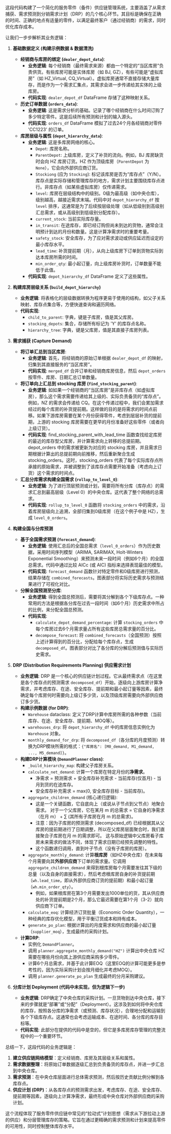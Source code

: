这段代码构建了一个简化的服务零件（备件）供应链管理系统，主要涵盖了从需求捕获、需求预测到分销需求计划（DRP）的几个核心环节。其目标是确保在正确的时间、正确的地点有适量的零件，以满足最终客户（通过经销商）的需求，同时优化库存成本。

让我们一步步解析其业务逻辑：

1.  **基础数据定义 (构建示例数据 & 数据清洗)**
    *   **经销商与库房的绑定 (`dealer_depot_data`)**:
        *   **业务逻辑**: 每个经销商（最终需求来源）都由一个特定的“当区库房”负责供货。有些库房可能是实体库房（如 BJ, GZ），有些可能是“虚拟库房”（如 HZ\_Virtual, CQ\_Virtual）。虚拟库房通常不直接存储大量库存，而是作为一个需求汇集点，其需求会进一步传递给其实体的上级库房。
        *   **代码实现**: `dealer_depot_df` DataFrame 存储了这种映射关系。
    *   **历史订单数据 (`orders_data`)**:
        *   **业务逻辑**: 这是需求分析的基础。记录了哪个经销商在什么时间订购了多少特定零件。这是后续所有预测和计划的输入源头。
        *   **代码实现**: `orders_df` DataFrame 模拟了过去24个月各经销商对零件 'CC1223' 的订单。
    *   **库房层级与属性 (`depot_hierarchy_data`)**:
        *   **业务逻辑**: 这是多库房网络的核心。
            *   `Depot`: 库房名称。
            *   `ParentDepot`: 上级库房，定义了补货的流向。例如，BJ 库房缺货时会向 HZ 库房订货。HZ 作为顶级库房（`ParentDepot` 为 `None`），它会向外部供应商订货。
            *   `Stockiong` (应为 `Stocking`): 标记该库房是否为“库存点”（Y/N）。库存点是实际存储和管理库存的地方，需求计划主要围绕库存点进行。非库存点（如某些虚拟库房）仅传递需求。
            *   `level`: 库房在层级结构中的级别。0级为最高级（如中央仓库），级别越高，越接近需求末端。代码中对 `depot_hierarchy_df` 按 `level` 排序，这通常是为了后续按层级处理（如从低级别到高级别汇总需求，或从高级别到低级别分配库存）。
            *   `current_stock`: 当前实际库存量。
            *   `in_transit`: 在途库存，即已经订购但尚未到达的货物，通常会注明预计到达的月份和数量。这是计算净需求时的重要考量。
            *   `safety_stock`: 安全库存，为了应对需求波动或供应延迟而设定的最小库存水平。
            *   `lead_time`: 补货提前期（月），从向上级库房下订单到货物实际到达本库房所需的时间。
            *   `min_order_qty`: 最小起订量，向上级库房补货时，订单数量不能低于此值。
        *   **代码实现**: `depot_hierarchy_df` DataFrame 定义了这些属性。

2.  **构建库房层级关系 (`build_depot_hierarchy`)**
    *   **业务逻辑**: 将表格化的层级数据转换为程序更易于使用的结构，如父子关系映射、库存点集合等，方便快速查询和遍历网络。
    *   **代码实现**:
        *   `child_to_parent`: 字典，键是子库房，值是其父库房。
        *   `stocking_depots`: 集合，存储所有标记为 'Y' 的库存点名称。
        *   `hierarchy_tree`: 字典，键是父库房，值是其直接子库房列表。

3.  **需求捕获 (Capture Demand)**
    *   **将订单汇总到当区库房**:
        *   **业务逻辑**: 首先，将经销商的原始订单根据 `dealer_depot_df` 的映射，归集到其直接服务的“当区库房”。
        *   **代码实现**: `merged_df` 合并订单和经销商库房信息，然后 `depot_orders` 按零件、库房、日期汇总订单数量。
    *   **将订单向上汇总到 stocking 库房 (`find_stocking_parent`)**:
        *   **业务逻辑**: 如如果一个经销商的“当区库房”是非库存点（如虚拟库房），那么这个需求需要传递给其上级的、实际负责备货的“库存点”。例如，NZ 的需求会传递给 CQ。在这个传递过程中，我们会累加需求经过的每个库房的补货提前期。这样做的目的是将需求的时间点前移。如果下游库房需要在某个月份获得零件，考虑到层层补货的提前期，上游的 stocking 库房需要在更早的月份准备好这些零件（或者向上级订货）。
        *   **代码实现**: find_stocking_parent_with_lead_time 函数查找给定库房的最近的库存型父库房，并计算需求向上转移的总提前期。depot_orders 中的需求被更新为对应的 stocking 库房，并且需求日期根据计算出的总提前期向前推移，然后重新聚合生成 stocking_orders。这时，stocking_orders 代表了每个实际库存点所承接的原始需求，并被调整到了该库存点需要开始准备（考虑向上订货）这个需求的时间点。
    *   **汇总分库需求构建全国需求 (`rollup_to_level_0`)**:
        *   **业务逻辑**: 为了进行顶层预测或计划，需要将所有分库（库存点）的需求汇总到最高层级（Level 0）的中央仓库。这代表了整个网络的总需求。
        *   **代码实现**: `rollup_to_level_0` 函数将 `stocking_orders` 中的需求，沿着库房层级向上追溯，全部归集到0级库房（在这个例子中是 HZ），生成 `level_0_orders`。

4.  **构建全国与分库预测**
    *   **基于全国需求预测 (`forecast_demand`)**:
        *   **业务逻辑**: 使用汇总后的全国总需求（`level_0_orders`）作为历史数据，采用时间序列模型（ARIMA, SARIMAX, Holt-Winters Exponential Smoothing）来预测未来一段时间（例如6个月）的全国总需求。代码中通过比较 AICc (或 AIC) 指标来选择表现最佳的模型。
        *   **代码实现**: `forecast_demand` 函数针对特定零件和0级库房进行预测，结果存储在 `combined_forecasts`。图表部分将实际历史需求与预测结果进行了可视化对比。
    *   **分解全国预测至分库**:
        *   **业务逻辑**: 得到全国总预测后，需要将其分解到各个下级库存点。一种常用的方法是根据各分库在过去一段时间（如6个月）历史需求中所占的比例，来分配全国总预测。
        *   **代码实现**:
            *   `calculate_depot_demand_percentage`: 计算 `stocking_orders` 中每个库房过去6个月需求量占所有这些库房总需求量的百分比。
            *   `decompose_forecast`: 将 `combined_forecasts`（全国预测）按照上述计算得到的百分比，分配给每个库存点，生成 `decomposed_df`。图表部分对比了各分库的分解后预测值与实际历史需求。

5.  **DRP (Distribution Requirements Planning) 供应需求计划**
    *   **业务逻辑**: DRP 是一个核心的供应链计划过程。它从最终需求点（在这里是各个库存点的预测需求 `decomposed_df`）开始，逐级向上游库房计算净需求，并考虑库存、在途、安全库存、提前期和最小起订量等因素，最终确定每个库房何时需要向上级订多少货，以及顶级库房需要向外部供应商订多少货。
    *   **构建示例数据 (for DRP)**:
        *   `Warehouse` dataclass: 定义了DRP计算中库房所需的各种参数（当前库存、在途、安全库存、提前期、MOQ等）。
        *   `warehouses_drp`: 将 `depot_hierarchy_df` 中的库房信息实例化为 `Warehouse` 对象。
        *   `monthly_demand_for_drp`: 将 `decomposed_df`（各分库的月度预测）转换为DRP模块所需的格式：`{"库房名": [M0_demand, M1_demand, ..., M5_demand]}`。
    *   **构建DRP计算模块 (`DemandPlanner` class)**:
        *   `_build_hierarchy_map`: 构建父子库房关系。
        *   `calculate_net_demand`: 计算一个库房在特定月份的**净需求**。
            *   净需求 = 预测需求 + 安全库存补充需求 - 当前库存(仅首月) - 当月到货的在途库存。
            *   安全库存补充需求 = max(0, 安全库存目标 - 当前库存)。
        *   `aggregate_children_demand` (核心递归逻辑):
            *   这是一个关键函数，它自底向上（或说从子节点到父节点）地聚合需求。
对于一个父库房，它在某月 m 的总需求 = 它自身的净需求（在月 m） + ∑ (其所有子库房在月 m 的总需求)。
            *   注意：因为子库房的预测需求 (decomposed_df) 已经根据其从父库房的提前期进行了日期调整，所以在父库房层面聚合时，我们直接聚合子库房在月 m 的需求即可。 这与原始逻辑中父库房看子库房未来需求的做法不同，体现了需求日期已经预先调整的特性。
            *   这个函数递归调用，直到叶子节点（没有子库房的库房）。
        *   `aggregate_monthly_demand`: 计算**根库房**（如HZ中央仓库）在未来每个月需要向其**外部供应商**下订单的需求量。它调用 `aggregate_children_demand` 来得到根库房每个月需要发往其下级的总量（以及自身的直接需求），然后考虑根库房自身的补货提前期（`wh.lead_time`，即从外部供应商订货的提前期）和最小起订量（`wh.min_order_qty`）。
            *   例如，如果根库房在第3个月需要发出1000单位的货，其从供应商处的补货提前期是2个月，那么它最迟需要在第1个月（3-2）就向供应商下订单。
        *   `calculate_eoq`: 计算经济订货批量（Economic Order Quantity），一种经典的库存优化模型，用于平衡订货成本和持有成本。
        *   `generate_po_plan`: 根据计算出的月度需求和供应商的最小起订量（`supplier_moq`），生成最终的采购计划。
    *   **计算DRP**:
        *   实例化 `DemandPlanner`。
        *   调用 `planner.aggregate_monthly_demand("HZ")` 计算出中央仓库 HZ 需要在哪些月份向其上游供应商采购多少零件。
        *   计算6个月总需求，并基于此计算EOQ（这里EOQ的计算可能更多是参考性的，因为实际采购计划会按月细化并考虑MOQ）。
        *   调用 `planner.generate_po_plan` 生成最终的分月采购建议。

6.  **分库计划 Deployment (代码中未实现，但为逻辑下一步)**
    *   **业务逻辑**: DRP确定了中央仓库的采购计划。一旦货物到达中央仓库，接下来的步骤就是“部署”或“分配”（Deployment）。这涉及到如何将中央仓库的库存，按照各分库的净需求（或预测、库存状况），合理地分配和运输到各个下级库存点。这通常也会考虑运输成本、在途时间、各分库的库存目标等。
    *   **代码实现**: 此部分在提供的代码中是空的，但它是多库房库存管理的完整流程中的一个重要环节。

总结一下，这段代码的业务逻辑是：
1.  **建立供应链网络模型**：定义经销商、库房及其层级关系和属性。
2.  **需求数据整理**：将原始订单数据逐级汇总到负责备货的库存点，并进一步汇总到中央仓库。
3.  **需求预测**：在中央仓库层面进行总体需求预测，然后按历史贡献比例分解到各库存点。
4.  **供应计划 (DRP)**：从各库存点的预测需求出发，考虑库存、在途、安全库存、提前期等因素，逐级向上计算净需求，最终形成中央仓库对外部供应商的采购计划。

这个流程体现了服务零件供应链中常见的“拉动式”计划思想（需求从下游拉动上游的供应）和分层管理库存的策略。它旨在通过更精确的需求预测和计划来提高零件的可用性，同时控制整体库存水平。
